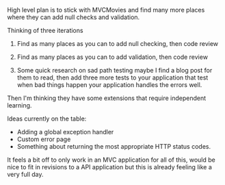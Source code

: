 
High level plan is to stick with MVCMovies and find many more places where they can add null checks and validation.

Thinking of three iterations

1. Find as many places as you can to add null checking, then code review

2. Find as many places as you can to add validation, then code review

3. Some quick research on sad path testing maybe I find a blog post for them to read, then add three more tests to your application that test when bad things happen your application handles the errors well.


Then I'm thinking they have some extensions that require independent learning.

Ideas currently on the table:
* Adding a global exception handler
* Custom error page
* Something about returning the most appropriate HTTP status codes.


It feels a bit off to only work in an MVC application for all of this, would be nice to fit in revisions to a API application but this is already feeling like a very full day.